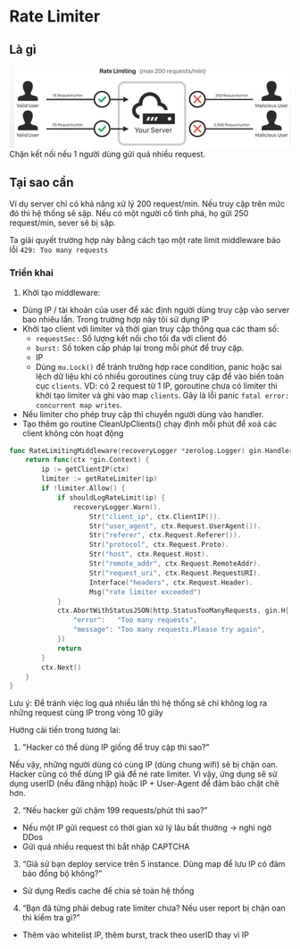 # Rate Limiter

## Là gì
![alt text](image-12.png)
Chặn kết nối nếu 1 người dùng gửi quá nhiều request.

## Tại sao cần
Ví dụ server chỉ có khả năng xử lý 200 request/min. Nếu truy cập trên mức đó thì hệ thống sẽ sập. Nếu có một người cố tình phá, họ gửi 250 request/min, sever sẽ bị sập.

Ta giải quyết trường hợp này bằng cách tạo một rate limit middleware báo lỗi `429: Too many requests`


### Triển khai
1. Khởi tạo middleware:
- Dùng IP / tài khoản của user để xác định người dùng truy cập vào server bao nhiêu lần. Trong trường hợp này tôi sử dụng IP
- Khởi tạo client với limiter và thời gian truy cập thông qua các tham số:
  - `requestSec:` Số lượng kết nối cho tối đa với client đó
  - `burst:` Số token cấp pháp lại trong mỗi phút để truy cập.
  - IP
  - Dùng `mu.Lock()` để tránh trường hợp race condition, panic hoặc sai lệch dữ liệu khi có nhiều goroutines cùng truy cập để vào biến toàn cục `clients`.  VD: có 2 request từ 1 IP, goroutine chưa có limiter thì khởi tạo limiter và ghi vào map `clients`. Gây là lỗi panic `fatal error: concurrent map writes`.
- Nếu limiter cho phép truy cập thì chuyển người dùng vào handler.
- Tạo thêm go routine CleanUpClients() chạy định mỗi phút để xoá các client không còn hoạt động
```go
func RateLimitingMiddleware(recoveryLogger *zerolog.Logger) gin.HandlerFunc {
	return func(ctx *gin.Context) {
		ip := getClientIP(ctx)
		limiter := getRateLimiter(ip)
		if !limiter.Allow() {
			if shouldLogRateLimit(ip) {
				recoveryLogger.Warn().
					Str("client_ip", ctx.ClientIP()).
					Str("user_agent", ctx.Request.UserAgent()).
					Str("referer", ctx.Request.Referer()).
					Str("protocol", ctx.Request.Proto).
					Str("host", ctx.Request.Host).
					Str("remote_addr", ctx.Request.RemoteAddr).
					Str("request_uri", ctx.Request.RequestURI).
					Interface("headers", ctx.Request.Header).
					Msg("rate limiter exceeded")
			}
			ctx.AbortWithStatusJSON(http.StatusTooManyRequests, gin.H{
				"error":   "Too many requests",
				"message": "Too many requests.Please try again",
			})
			return
		}
		ctx.Next()
	}
}
```
Lưu ý: Để tránh việc log quá nhiều lần thì hệ thống sẽ chỉ không log ra những request cùng IP trong vòng 10 giây

Hướng cải tiến trong tương lai:
1. "Hacker có thể dùng IP giống để truy cập thì sao?"

Nếu vậy, những người dùng có cùng IP (dùng chung wifi) sẽ bị chặn oan. Hacker cũng có thể dùng IP giả để né rate limiter. Vì vậy, ứng dụng sẽ sử dụng userID (nếu đăng nhập) hoặc IP + User-Agent để đảm bảo chặt chẽ hơn.

2. “Nếu hacker gửi chậm 199 requests/phút thì sao?”
- Nếu một IP gửi request có thời gian xử lý lâu bất thường -> nghi ngờ DDos
- Gửi quá nhiều request thì bắt nhập CAPTCHA

3. “Giả sử bạn deploy service trên 5 instance. Dùng map để lưu IP có đảm bảo đồng bộ không?”
- Sử dụng Redis cache để chia sẻ toàn hệ thống

4. “Bạn đã từng phải debug rate limiter chưa? Nếu user report bị chặn oan thì kiểm tra gì?”
- Thêm vào whitelist IP, thêm burst, track theo userID thay vì IP